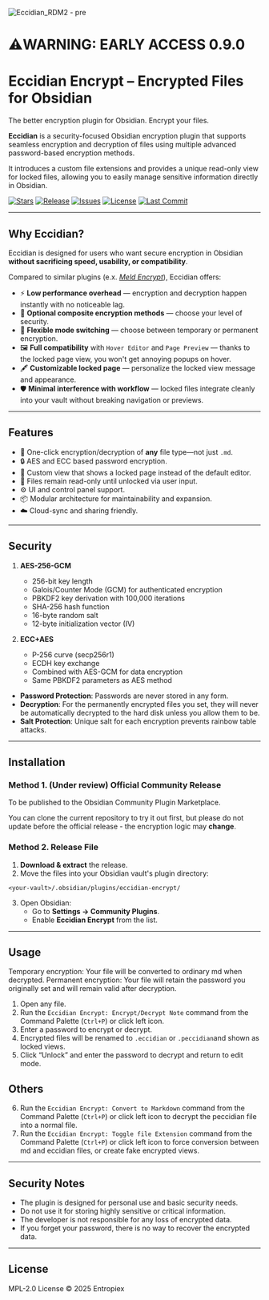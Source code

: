 ![Eccidian_RDM2 - pre](https://github.com/user-attachments/assets/e6ae4359-d1fe-4613-99b0-3edf6007cdec)

# ⚠️WARNING: EARLY ACCESS 0.9.0

# Eccidian Encrypt – Encrypted Files for Obsidian

The better encryption plugin for Obsidian. Encrypt your files.

**Eccidian** is a security-focused Obsidian encryption plugin that supports seamless encryption and decryption of files using multiple advanced password-based encryption methods. 

It introduces a custom file extensions and provides a unique read-only view for locked files, allowing you to easily manage sensitive information directly in Obsidian.


[![Stars](https://img.shields.io/github/stars/Enthalpiex/Eccidian-Encrypt?style=social)](https://github.com/Enthalpiex/Eccidian-Encrypt/stargazers)
[![Release](https://img.shields.io/github/v/release/Enthalpiex/Eccidian-Encrypt?include_prereleases&label=release)](https://github.com/Enthalpiex/Eccidian-Encrypt/releases)
[![Issues](https://img.shields.io/github/issues/Enthalpiex/Eccidian-Encrypt)](https://github.com/Enthalpiex/Eccidian-Encrypt/issues)
[![License](https://img.shields.io/github/license/Enthalpiex/Eccidian-Encrypt)](https://github.com/Enthalpiex/Eccidian-Encrypt/blob/main/LICENSE)
[![Last Commit](https://img.shields.io/github/last-commit/Enthalpiex/Eccidian-Encrypt)](https://github.com/Enthalpiex/Eccidian-Encrypt/commits/main)


---

##  Why Eccidian?

Eccidian is designed for users who want secure encryption in Obsidian **without sacrificing speed, usability, or compatibility**.

Compared to similar plugins (e.x. *[Meld Encrypt](https://github.com/meld-cp/obsidian-encrypt)*), Eccidian offers:

- ⚡ **Low performance overhead** — encryption and decryption happen instantly with no noticeable lag.
- 🧩 **Optional composite encryption methods** — choose your level of security.
- 🔁 **Flexible mode switching** — choose between temporary or permanent encryption.
- 🖼️ **Full compatibility** with `Hover Editor` and `Page Preview` — thanks to the locked page view, you won't get annoying popups on hover.
- 🖋️ **Customizable locked page** — personalize the locked view message and appearance.
- 🛡️ **Minimal interference with workflow** — locked files integrate cleanly into your vault without breaking navigation or previews.

---

##  Features

- 🔁 One-click encryption/decryption of **any** file type—not just `.md`.
- 🔒 AES and ECC based password encryption.
- 📄 Custom view that shows a locked page instead of the default editor.
- 🧷 Files remain read-only until unlocked via user input.
- ⚙️ UI and control panel support.
- 📦 Modular architecture for maintainability and expansion.
- ☁️ Cloud-sync and sharing friendly.

---

##  Security

1. **AES-256-GCM**
   - 256-bit key length
   - Galois/Counter Mode (GCM) for authenticated encryption
   - PBKDF2 key derivation with 100,000 iterations
   - SHA-256 hash function
   - 16-byte random salt
   - 12-byte initialization vector (IV)

2. **ECC+AES**
   - P-256 curve (secp256r1)
   - ECDH key exchange
   - Combined with AES-GCM for data encryption
   - Same PBKDF2 parameters as AES method

- **Password Protection**: Passwords are never stored in any form.
- **Decryption**: For the permanently encrypted files you set, they will never be automatically decrypted to the hard disk unless you allow them to be.
- **Salt Protection**: Unique salt for each encryption prevents rainbow table attacks.

---

##  Installation

### Method 1. (Under review) Official Community Release

To be published to the Obsidian Community Plugin Marketplace.

You can clone the current repository to try it out first, but please do not update before the official release - the encryption logic may **change**.


###  Method 2. Release File

1. **Download & extract** the release.
2. Move the files into your Obsidian vault's plugin directory:

```
<your-vault>/.obsidian/plugins/eccidian-encrypt/
```

3. Open Obsidian:
   - Go to **Settings → Community Plugins**.
   - Enable **Eccidian Encrypt** from the list.

---

##  Usage

Temporary encryption: Your file will be converted to ordinary md when decrypted.
Permanent encryption: Your file will retain the password you originally set and will remain valid after decryption.

1. Open any file.
2. Run the `Eccidian Encrypt: Encrypt/Decrypt Note` command from the Command Palette (`Ctrl+P`) or click left icon.
3. Enter a password to encrypt or decrypt.
4. Encrypted files will be renamed to `.eccidian` or `.peccidian`and shown as locked views.
5. Click “Unlock” and enter the password to decrypt and return to edit mode.

## Others 

6. Run the `Eccidian Encrypt: Convert to Markdown` command from the Command Palette (`Ctrl+P`) or click left icon to decrypt the peccidian file into a normal file.
7. Run the `Eccidian Encrypt: Toggle file Extension` command from the Command Palette (`Ctrl+P`) or click left icon to force conversion between md and eccidian files, or create fake encrypted views.

---

##  Security Notes

- The plugin is designed for personal use and basic security needs.
- Do not use it for storing highly sensitive or critical information.
- The developer is not responsible for any loss of encrypted data.
- If you forget your password, there is no way to recover the encrypted data.

---

##  License

MPL-2.0 License © 2025 Entropiex
